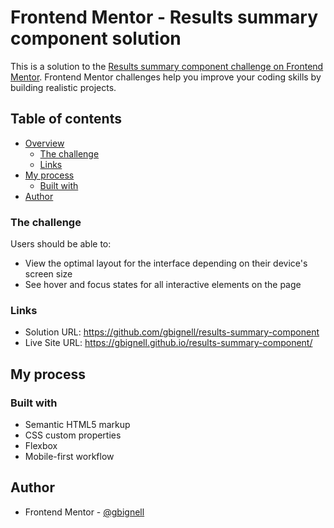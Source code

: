 # Frontend Mentor - Results summary component solution

This is a solution to the [Results summary component challenge on Frontend Mentor](https://www.frontendmentor.io/challenges/results-summary-component-CE_K6s0maV). Frontend Mentor challenges help you improve your coding skills by building realistic projects.

## Table of contents

- [Overview](#overview)
  - [The challenge](#the-challenge)
  - [Links](#links)
- [My process](#my-process)
  - [Built with](#built-with)
- [Author](#author)

### The challenge

Users should be able to:

- View the optimal layout for the interface depending on their device's screen size
- See hover and focus states for all interactive elements on the page

### Links

- Solution URL: https://github.com/gbignell/results-summary-component
- Live Site URL: https://gbignell.github.io/results-summary-component/

## My process

### Built with

- Semantic HTML5 markup
- CSS custom properties
- Flexbox
- Mobile-first workflow

## Author

- Frontend Mentor - [@gbignell](https://www.frontendmentor.io/profile/gbignell)
